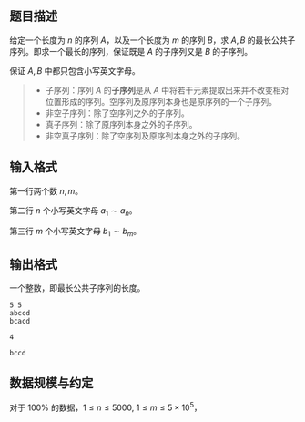 ## 题目描述

给定一个长度为 $n$ 的序列 $A$，以及一个长度为 $m$ 的序列 $B$，求 $A,B$ 的最长公共子序列。即求一个最长的序列，保证既是 $A$ 的子序列又是 $B$ 的子序列。

保证 $A,B$ 中都只包含小写英文字母。

> - 子序列：序列 $A$ 的**子序列**是从 $A$ 中将若干元素提取出来并不改变相对位置形成的序列。空序列及原序列本身也是原序列的一个子序列。
> - 非空子序列：除了空序列之外的子序列。
> - 真子序列：除了原序列本身之外的子序列。
> - 非空真子序列：除了空序列及原序列本身之外的子序列。

## 输入格式

第一行两个数 $n,m$。

第二行 $n$ 个小写英文字母 $a_1\sim a_n$。

第三行 $m$ 个小写英文字母 $b_1\sim b_m$。

## 输出格式

一个整数，即最长公共子序列的长度。

```input1
5 5
abccd
bcacd
```

```output1
4
```

`bccd`

## 数据规模与约定

对于 $100\%$ 的数据，$1 \le n \le 5000$, $1\le m\le 5\times 10^5$，